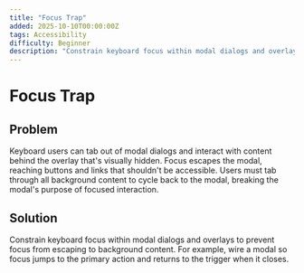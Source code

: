 ```yaml
---
title: "Focus Trap"
added: 2025-10-10T00:00:00Z
tags: Accessibility
difficulty: Beginner
description: "Constrain keyboard focus within modal dialogs and overlays to prevent focus from escaping to background content."
---
```

# Focus Trap

## Problem

Keyboard users can tab out of modal dialogs and interact with content behind the overlay that's visually hidden. Focus escapes the modal, reaching buttons and links that shouldn't be accessible. Users must tab through all background content to cycle back to the modal, breaking the modal's purpose of focused interaction.

## Solution

Constrain keyboard focus within modal dialogs and overlays to prevent focus from escaping to background content. For example, wire a modal so focus jumps to the primary action and returns to the trigger when it closes.
